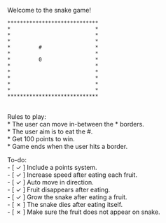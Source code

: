 
Welcome to the snake game!


```
*****************************
*                           *
*                           *
*                           *
*         #                 *
*                           *
*         0                 *
*                           *
*                           *
*                           *
*                           *
*                           *
***************************** 
```

<br>Rules to play: <br>
    * The user can move in-between the * borders. <br>
    * The user aim is to eat the #.  <br>
    * Get 100 points to win.  <br>
    * Game ends when the user hits a border. <br>
    
To-do: <br>
    - [ &check; ] Include a points system. <br>
    - [ &check; ] Increase speed after eating each fruit. <br>
    - [ &check; ] Auto move in direction. <br>
    - [ &check; ] Fruit disappears after eating. <br>
    - [ &check; ] Grow the snake after eating a fruit. <br>
    - [ &cross; ] The snake dies after eating itself. <br>
    - [ &cross; ] Make sure the fruit does not appear on snake. <br>
